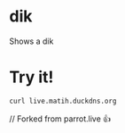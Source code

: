 # dik

Shows a dik


# Try it!
```bash
curl live.matih.duckdns.org
```

// Forked from parrot.live :+1:
